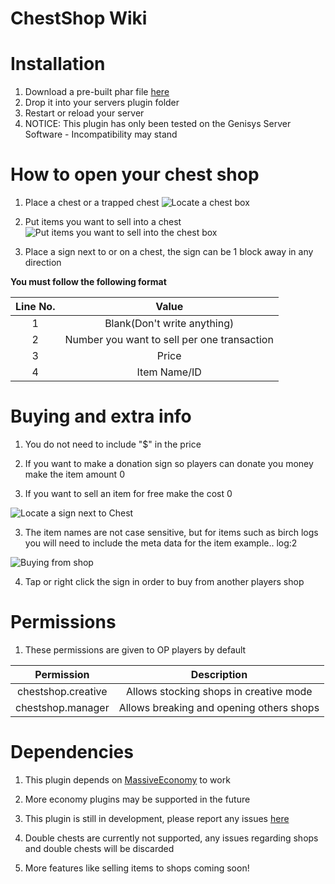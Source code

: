 # ChestShop Wiki

# Installation
1. Download a pre-built phar file [here](https://docs.google.com/uc?authuser=0&id=0B9EFuluan--kS2Q1R1Uxa1NOTHM&export=download)
2. Drop it into your servers plugin folder
3. Restart or reload your server
4. NOTICE: This plugin has only been tested on the Genisys Server Software - Incompatibility may stand

# How to open your chest shop

1. Place a chest or a trapped chest
![Locate a chest box](https://github.com/Skyladd/ChestShop/blob/master/Images/Screenshot_2016-05-02-14-33-30.png)

2. Put items you want to sell into a chest
![Put items you want to sell into the chest box](https://github.com/Skyladd/ChestShop/blob/master/Images/Screenshot_2016-05-02-14-07-16.png)

3. Place a sign next to or on a chest, the sign can be 1 block away in any direction

  **You must follow the following format**
  
  | Line No. | Value |
  | :------: | :---: |
  | 1 | Blank(Don't write anything) |
  | 2 | Number you want to sell per one transaction |
  | 3 | Price |
  | 4 | Item Name/ID |
  
# Buying and extra info

1. You do not need to include "$" in the price

2. If you want to make a donation sign so players can donate you money make the item amount 0 

3. If you want to sell an item for free make the cost 0

![Locate a sign next to Chest](https://github.com/Skyladd/ChestShop/blob/master/Images/Screenshot_2016-05-02-14-06-36.png)

3. The item names are not case sensitive, but for items such as birch logs you will need to include the meta data for the item example.. log:2

![Buying from shop](https://github.com/Skyladd/ChestShop/blob/master/Images/Screenshot_2016-05-02-14-53-28.png)

4. Tap or right click the sign in order to buy from another players shop

# Permissions
1. These permissions are given to OP players by default

  | Permission | Description |
  | :------: | :---: |
  | chestshop.creative | Allows stocking shops in creative mode |
  | chestshop.manager | Allows breaking and opening others shops |

# Dependencies

1. This plugin depends on [MassiveEconomy](https://forums.pocketmine.net/plugins/massiveeconomy.864/) to work

2. More economy plugins may be supported in the future

3. This plugin is still in development, please report any issues [here](https://github.com/Skyladd/ChestShop/issues/new)

4. Double chests are currently not supported, any issues regarding shops and double chests will be discarded

5. More features like selling items to shops coming soon!
